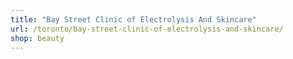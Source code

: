 ```yaml
---
title: "Bay Street Clinic of Electrolysis And Skincare"
url: /toronto/bay-street-clinic-of-electrolysis-and-skincare/
shop: beauty
---
```

